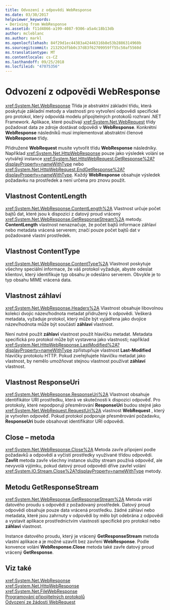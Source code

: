 ```yaml
---
title: Odvození z odpovědi WebResponse
ms.date: 03/30/2017
helpviewer_keywords:
- Deriving from WebResponse
ms.assetid: f11d4866-a199-4087-9306-a5a4c18b13db
author: mcleblanc
ms.author: markl
ms.openlocfilehash: 84f29d1ec44383a42446316b8e53b2886314960b
ms.sourcegitcommit: 213292dfbb0c37d83f62709959ff55c50af5560d
ms.translationtype: MT
ms.contentlocale: cs-CZ
ms.lasthandoff: 09/25/2018
ms.locfileid: "47075356"
---
```

# <a name="deriving-from-webresponse"></a>Odvození z odpovědi WebResponse
<xref:System.Net.WebResponse> Třída je abstraktní základní třídu, která poskytuje základní metody a vlastnosti pro vytvoření odpovědi specifické pro protokol, který odpovídá modelu připojitelných protokolů rozhraní .NET Framework. Aplikace, které používají <xref:System.Net.WebRequest> třídy požadovat data ze zdroje dostávat odpovědi v **WebResponse**. Konkrétní **WebResponse** následníků musí implementovat abstraktní členové **WebResponse** třídy.  
  
 Přidružené **WebRequest** musíte vytvořit třídu **WebResponse** následníky. Například <xref:System.Net.HttpWebResponse> pouze jako výsledek volání se vytvářejí instance <xref:System.Net.HttpWebRequest.GetResponse%2A?displayProperty=nameWithType> nebo <xref:System.Net.HttpWebRequest.EndGetResponse%2A?displayProperty=nameWithType>. Každý **WebResponse** obsahuje výsledek požadavku na prostředek a není určena pro znovu použít.  
  
## <a name="contentlength-property"></a>Vlastnost ContentLength  
 <xref:System.Net.WebResponse.ContentLength%2A> Vlastnost určuje počet bajtů dat, které jsou k dispozici z datový proud vrácený <xref:System.Net.WebResponse.GetResponseStream%2A> metody. **ContentLength** vlastnost nenaznačuje, že počet bajtů informace záhlaví nebo metadata vrácená serverem; značí pouze počet bajtů dat v požadované vlastní prostředek.  
  
## <a name="contenttype-property"></a>Vlastnost ContentType  
 <xref:System.Net.WebResponse.ContentType%2A> Vlastnost poskytuje všechny speciální informace, že váš protokol vyžaduje, abyste odeslat klientovi, který identifikuje typ obsahu je odesláno serverem. Obvykle je to typ obsahu MIME vrácená data.  
  
## <a name="headers-property"></a>Vlastnost záhlaví  
 <xref:System.Net.WebResponse.Headers%2A> Vlastnost obsahuje libovolnou kolekci dvojic název/hodnota metadat přidružený k odpovědi. Veškerá metadata, vyžaduje protokol, který může být vyjádřena jako dvojice název/hodnota může být součástí **záhlaví** vlastnost.  
  
 Není nutné použít **záhlaví** vlastnost použít hlavičku metadat. Metadata specifická pro protokol může být vystavena jako vlastnosti; například <xref:System.Net.HttpWebResponse.LastModified%2A?displayProperty=nameWithType> zpřístupňuje vlastnost **Last-Modified** hlavičky protokolu HTTP. Pokud zveřejňujete hlavičku metadat jako vlastnost, by nemělo umožňovat stejnou vlastnost používat **záhlaví** vlastnost.  
  
## <a name="responseuri-property"></a>Vlastnost ResponseUri  
 <xref:System.Net.WebResponse.ResponseUri%2A> Vlastnost obsahuje identifikátor URI prostředku, která ve skutečnosti k dispozici odpověď. Pro protokoly, které nepodporují přesměrování **ResponseUri** budou stejné jako <xref:System.Net.WebRequest.RequestUri%2A> vlastnost **WebRequest** , který je vytvořen odpověď. Pokud protokol podporuje přesměrování požadavku, **ResponseUri** bude obsahovat identifikátor URI odpovědi.  
  
## <a name="close-method"></a>Close – metoda  
 <xref:System.Net.WebResponse.Close%2A> Metoda zavře připojení podle požadavků a odpovědí a vyčistí prostředky využívané třídou odpovědi. **Zavřít** metoda zavře všechny instance služby stream používá odpověď, ale nevyvolá výjimku, pokud datový proud odpovědí dříve zavřel volání <xref:System.IO.Stream.Close%2A?displayProperty=nameWithType> metody.  
  
## <a name="getresponsestream-method"></a>Metodu GetResponseStream  
 <xref:System.Net.WebResponse.GetResponseStream%2A> Metoda vrátí datového proudu s odpovědí z požadovaný prostředek. Datový proud odpovědí obsahuje pouze data vrácená prostředku. žádné záhlaví nebo metadata, které jsou zahrnuty v odpovědi by mělo být odebrána z odpovědi a vystavit aplikace prostřednictvím vlastnosti specifické pro protokol nebo **záhlaví** vlastnost.  
  
 Instance datového proudu, který je vrácený **GetResponseStream** metoda vlastní aplikace a je možné uzavřít bez zavření **WebResponse**. Podle konvence volání **WebResponse.Close** metoda také zavře datový proud vrácený **GetResponse**.  
  
## <a name="see-also"></a>Viz také  
 <xref:System.Net.WebResponse>  
 <xref:System.Net.HttpWebResponse>  
 <xref:System.Net.FileWebResponse>  
 [Programování připojitelných protokolů](../../../docs/framework/network-programming/programming-pluggable-protocols.md)  
 [Odvození ze žádosti WebRequest](../../../docs/framework/network-programming/deriving-from-webrequest.md)
